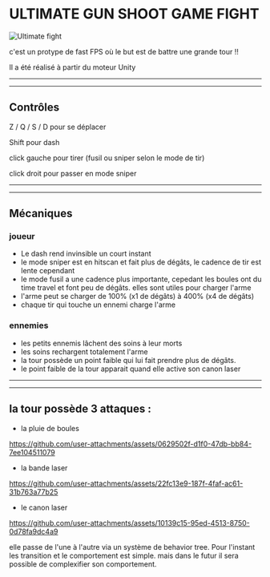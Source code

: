 # ULTIMATE GUN SHOOT GAME FIGHT

![Ultimate fight](https://github.com/user-attachments/assets/f80274f7-0864-4b1f-932f-8781e2fcaf2c)

c'est un  protype de fast FPS où le but est de battre une grande tour !!

Il a été réalisé à partir du moteur Unity


--------------------------------------
--------------------------------------

## Contrôles

Z / Q / S / D pour se déplacer

Shift pour dash

click gauche pour tirer (fusil ou sniper selon le mode de tir)

click droit pour passer en mode sniper

--------------------------------------
--------------------------------------
## Mécaniques

### joueur
+  Le dash rend invinsible un court instant
+ le mode sniper est en hitscan et fait plus de dégâts, le cadence de tir est lente cependant
+ le mode fusil a une cadence plus importante, cepedant les boules ont du time travel et font peu de dégâts. elles sont utiles pour charger l'arme
+ l'arme peut se charger de 100% (x1 de dégâts) à 400% (x4 de dégâts)
+  chaque tir qui touche un ennemi charge l'arme

### ennemies
+  les petits ennemis lâchent des soins à leur morts
+  les soins rechargent totalement l'arme
+  la tour possède un point faible qui lui fait prendre plus de dégâts.
+  le point faible de la tour apparait quand elle active son canon laser


--------------------------------------
--------------------------------------

## la tour possède 3 attaques : 
+ la pluie de boules
  
https://github.com/user-attachments/assets/0629502f-d1f0-47db-bb84-7ee104511079


+ la bande laser

https://github.com/user-attachments/assets/22fc13e9-187f-4faf-ac61-31b763a77b25


+ le canon laser

https://github.com/user-attachments/assets/10139c15-95ed-4513-8750-0d78fa9dc4a9

elle passe de l'une à l'autre via un système de behavior tree. Pour l'instant les transition et le comportement est simple. mais dans le futur il sera possible de complexifier son comportement.

